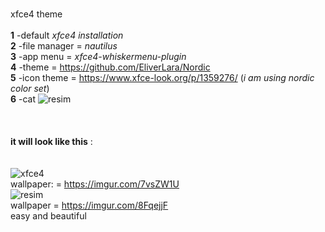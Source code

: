 <br> xfce4 theme 
<br> 
<br> **1** -default *xfce4 installation*
<br> **2** -file manager = *nautilus*
<br> **3** -app menu = *xfce4-whiskermenu-plugin*
<br> **4** -theme = https://github.com/EliverLara/Nordic
<br> **5** -icon theme = https://www.xfce-look.org/p/1359276/ (*i am using nordic color set*)
<br> **6** -cat ![resim](https://user-images.githubusercontent.com/109595809/195418752-56e95b61-09cd-4858-9c61-88cd11eb5919.png)
<br>
<br> 
<br> 
<br> **it will look like this** :
<br>  
<br> ![xfce4](https://user-images.githubusercontent.com/109595809/195419401-1632c9a0-ed02-4892-aab1-f69bd8597d5e.png)
<br>wallpaper: = https://imgur.com/7vsZW1U
<br>![resim](https://user-images.githubusercontent.com/109595809/195919784-343a314e-314e-4d30-a621-3acfc906bd95.png)
<br>wallpaper = https://imgur.com/8FqejjF
<br>easy and beautiful
